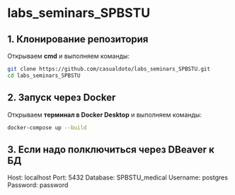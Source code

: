 # labs_seminars_SPBSTU

## 1. Клонирование репозитория
Открываем **cmd** и выполняем команды:

```sh
git clone https://github.com/casualdoto/labs_seminars_SPBSTU.git
cd labs_seminars_SPBSTU
```

## 2. Запуск через Docker
Открываем **терминал в Docker Desktop** и выполняем команды:
```sh
docker-compose up --build
```

## 3. Если надо полключиться через DBeaver к БД
Host: localhost
Port: 5432
Database: SPBSTU_medical
Username: postgres
Password: password
